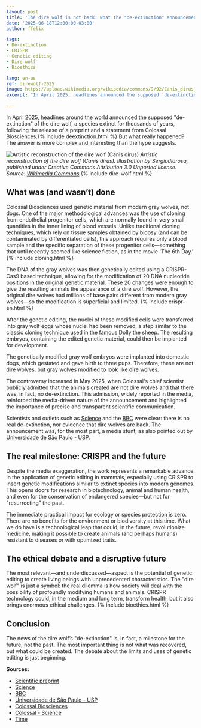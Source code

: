 ```yaml
---
layout: post
title: 'The dire wolf is not back: what the "de-extinction" announcement really means and why the future matters more than the past'
date: '2025-06-18T12:00:00-03:00'
author: ffelix

tags:
- De-extinction
- CRISPR
- Genetic editing
- Dire wolf
- Bioethics

lang: en-us
ref: direwolf-2025
image: https://upload.wikimedia.org/wikipedia/commons/9/92/Canis_dirus_Sergiodlarosa.jpg
excerpt: "In April 2025, headlines announced the supposed 'de-extinction' of the dire wolf. This post explains what was actually done, the controversy over genetic editing, and the importance of precise scientific communication."

---
```


In April 2025, headlines around the world announced the supposed "de-extinction" of the dire wolf, a species extinct for thousands of years, following the release of a preprint and a statement from Colossal Biosciences.{% include deextinction.html %} But what really happened? The answer is more complex and interesting than the hype suggests.

<!--more-->

![Artistic reconstruction of the dire wolf (Canis dirus)](https://upload.wikimedia.org/wikipedia/commons/9/92/Canis_dirus_Sergiodlarosa.jpg)
*Artistic reconstruction of the dire wolf (Canis dirus). Illustration by Sergiodlarosa, published under Creative Commons Attribution 3.0 Unported license. Source: [Wikimedia Commons](https://commons.wikimedia.org/wiki/File:Canis_dirus_Sergiodlarosa.jpg)* {% include dire-wolf.html %}

## What was (and wasn’t) done

Colossal Biosciences used genetic material from modern gray wolves, not dogs. One of the major methodological advances was the use of cloning from endothelial progenitor cells, which are normally found in very small quantities in the inner lining of blood vessels. Unlike traditional cloning techniques, which rely on tissue samples obtained by biopsy (and can be contaminated by differentiated cells), this approach requires only a blood sample and the specific separation of these progenitor cells—something that until recently seemed like science fiction, as in the movie 'The 6th Day.' {% include cloning.html %}

The DNA of the gray wolves was then genetically edited using a CRISPR-Cas9 based technique, allowing for the modification of 20 DNA nucleotide positions in the original genetic material. These 20 changes were enough to give the resulting animals the appearance of a dire wolf. However, the original dire wolves had millions of base pairs different from modern gray wolves—so the modification is superficial and limited. {% include crispr-en.html %}

After the genetic editing, the nuclei of these modified cells were transferred into gray wolf eggs whose nuclei had been removed, a step similar to the classic cloning technique used in the famous Dolly the sheep. The resulting embryos, containing the edited genetic material, could then be implanted for development.

The genetically modified gray wolf embryos were implanted into domestic dogs, which gestated and gave birth to three pups. Therefore, these are not dire wolves, but gray wolves modified to look like dire wolves.

The controversy increased in May 2025, when Colossal's chief scientist publicly admitted that the animals created are not dire wolves and that there was, in fact, no de-extinction. This admission, widely reported in the media, reinforced the media-driven nature of the announcement and highlighted the importance of precise and transparent scientific communication.

Scientists and outlets such as [Science](https://www.science.org/content/article/dire-wolf-back-dead-not-exactly) and the [BBC](https://www.bbc.com/portuguese/articles/c62973qwx4do) were clear: there is no real de-extinction, nor evidence that dire wolves are back. The announcement was, for the most part, a media stunt, as also pointed out by [Universidade de São Paulo - USP](https://jornal.usp.br/radio-usp/nao-existem-evidencias-cientificas-da-recuperacao-dos-lobos-terriveis-extintos-ha-milhares-de-anos/).

## The real milestone: CRISPR and the future

Despite the media exaggeration, the work represents a remarkable advance in the application of genetic editing in mammals, especially using CRISPR to insert genetic modifications similar to extinct species into modern genomes. This opens doors for research in biotechnology, animal and human health, and even for the conservation of endangered species—but not for "resurrecting" the past.

The immediate practical impact for ecology or species protection is zero. There are no benefits for the environment or biodiversity at this time. What we do have is a technological leap that could, in the future, revolutionize medicine, making it possible to create animals (and perhaps humans) resistant to diseases or with optimized traits.

## The ethical debate and a disruptive future

The most relevant—and underdiscussed—aspect is the potential of genetic editing to create living beings with unprecedented characteristics. The "dire wolf" is just a symbol: the real dilemma is how society will deal with the possibility of profoundly modifying humans and animals. CRISPR technology could, in the medium and long term, transform health, but it also brings enormous ethical challenges. {% include bioethics.html %}

## Conclusion

The news of the dire wolf’s "de-extinction" is, in fact, a milestone for the future, not the past. The most important thing is not what was recovered, but what could be created. The debate about the limits and uses of genetic editing is just beginning.

**Sources:**

- [Scientific preprint](https://www.biorxiv.org/content/10.1101/2025.04.09.647074v1.full.pdf)
- [Science](https://www.science.org/content/article/dire-wolf-back-dead-not-exactly)
- [BBC](https://www.bbc.com/portuguese/articles/c62973qwx4do)
- [Universidade de São Paulo - USP](https://jornal.usp.br/radio-usp/nao-existem-evidencias-cientificas-da-recuperacao-dos-lobos-terriveis-extintos-ha-milhares-de-anos/)
- [Colossal Biosciences](https://colossal.com/direwolf/)
- [Colossal - Science](https://colossal.com/direwolf/science/)
- [Time](https://time.com/7274542/colossal-dire-wolf/)
